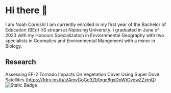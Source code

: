 # Hi there 👋

I am Noah Cornish! I am currently enrolled in my first year of the Bachelor of Education (BEd) I/S stream at Nipissing University. I graduated in June of 2023 with my Honours Specialization in Enviornmental Geography with two specialists in Geomatics and Environmental Mangement with a minor in Biology.

## Research

Assessing EF-2 Tornado Impacts On Vegetation Cover Using Super Dove Satellites (https://1drv.ms/b/s!AmvGoGe3Zb1ngc8gxDpWtGvowZZxmQ)
![Static Badge](https://img.shields.io/badge/just%20the%20message-8A2BE2)

<!--
**NoahCornish/noahcornish** is a ✨ _special_ ✨ repository because its `README.md` (this file) appears on your GitHub profile.

Here are some ideas to get you started:

- 🔭 I’m currently working on ...
- 🌱 I’m currently learning ...
- 👯 I’m looking to collaborate on ...
- 🤔 I’m looking for help with ...
- 💬 Ask me about ...
- 📫 How to reach me: ...
- 😄 Pronouns: ...
- ⚡ Fun fact: ...
-->

